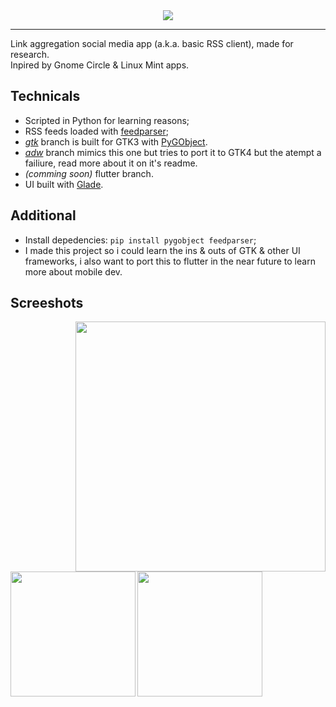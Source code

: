 <div align="center">
  <img align="center" src="https://github.com/user-attachments/assets/ecd79ed6-311e-45e7-abbb-a16822ec4f68"></img>
  <hr>
  <div align="left">
    <a>Link aggregation social media app (a.k.a. basic RSS client), made for research.</a>
    <br>
    <a>Inpired by Gnome Circle & Linux Mint apps.</a>
    <br>
    <h2>Technicals</h2>
    <ul>
      <li>Scripted in Python for learning reasons;</li>
      <li>RSS feeds loaded with <a href="https://pypi.org/project/feedparser/">feedparser</a>;</li>
      <li><i><a href="https://github.com/ahopness/Juno/tree/gtk">gtk</a></i> branch is built for GTK3 with <a href="https://pygobject.gnome.org/">PyGObject</a>.</li>
      <li><i><a href="https://github.com/ahopness/Juno/tree/adw">adw</a></i> branch mimics this one but tries to port it to GTK4 but the atempt a failiure, read more about it on it's readme.</li>
      <li><i>(comming soon)</i> flutter branch.</li>
      <li>UI built with <a href="https://glade.gnome.org/">Glade</a>.</li>
    </ul>
  <h2>Additional</h2>
  <ul>
    <li>Install depedencies: <code>pip install pygobject feedparser</code>;</li>
    <li>I made this project so i could learn the ins & outs of GTK & other UI frameworks, i also want to port this to flutter in the near future to learn more about mobile dev.</li>
  </ul>
  <h2>Screeshots</h2>
  <img align="right" height="400px" src="https://github.com/user-attachments/assets/65d372da-2371-43eb-90f1-25a62b7d8ffd"></img>
  <img align="left" height="200px" src="https://github.com/user-attachments/assets/4cf7a3b6-fed5-45b5-928a-daf1738653fb"></img>
  <br> <br>
  <img align="left" height="200px" src="https://github.com/user-attachments/assets/cf25669c-9aac-48f1-8ade-fc749c498a29"></img>
  </div>
</div>
